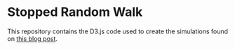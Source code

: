 # Stopped Random Walk

This repository contains the D3.js code used to create the simulations found on [this blog post](https://khalil.kacem.xyz/blog/posts/random-walk-st-using-martingale.html).
